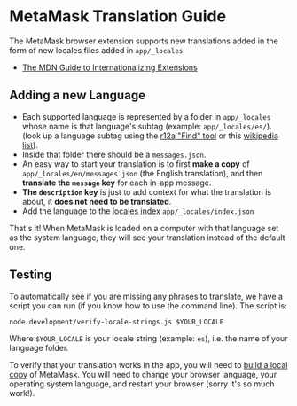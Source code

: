 # MetaMask Translation Guide

The MetaMask browser extension supports new translations added in the form of new locales files added in `app/_locales`.

- [The MDN Guide to Internationalizing Extensions](https://developer.mozilla.org/en-US/Add-ons/WebExtensions/Internationalization)

## Adding a new Language

- Each supported language is represented by a folder in `app/_locales` whose name is that language's subtag (example: `app/_locales/es/`). (look up a language subtag using the [r12a "Find" tool](https://r12a.github.io/app-subtags/) or this [wikipedia list](https://en.wikipedia.org/wiki/List_of_ISO_639-1_codes)).
- Inside that folder there should be a `messages.json`. 
- An easy way to start your translation is to first **make a copy** of `app/_locales/en/messages.json` (the English translation), and then **translate the `message` key** for each in-app message.
- **The `description` key** is just to add context for what the translation is about, it **does not need to be translated**.
- Add the language to the [locales index](https://github.com/MetaMask/metamask-extension/blob/master/app/_locales/index.json) `app/_locales/index.json` 


That's it! When MetaMask is loaded on a computer with that language set as the system language, they will see your translation instead of the default one.

## Testing

To automatically see if you are missing any phrases to translate, we have a script you can run (if you know how to use the command line). The script is:

```
node development/verify-locale-strings.js $YOUR_LOCALE
```

Where `$YOUR_LOCALE` is your locale string (example: `es`), i.e. the name of your language folder.

To verify that your translation works in the app, you will need to [build a local copy](https://github.com/MetaMask/metamask-extension#building-locally) of MetaMask. You will need to change your browser language, your operating system language, and restart your browser (sorry it's so much work!).

